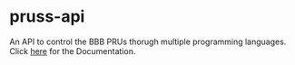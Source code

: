 # pruss-api

An API to control the BBB PRUs thorugh multiple programming languages.<br>
Click [here](https://github.com/pratimugale/pruss-api/blob/master/DOCUMENTATION.md) for the Documentation.
